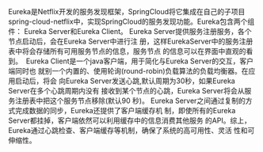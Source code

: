 Eureka是Netflix开发的服务发现框架，SpringCloud将它集成在自己的子项目
spring-cloud-netflix中，实现SpringCloud的服务发现功能。Eureka包含两个组件：
Eureka Server和Eureka Client。
Eureka Server提供服务注册服务，各个节点启动后，会在Eureka Server中进行注
册，这样EurekaServer中的服务注册表中将会存储所有可用服务节点的信息，服务节点
的信息可以在界面中直观的看到。
​ Eureka Client是一个java客户端，用于简化与Eureka Server的交互，客户端同时也
就别一个内置的、使用轮询(round-robin)负载算法的负载均衡器。在应用启动后，将会
向Eureka Server发送心跳,默认周期为30秒，如果Eureka Server在多个心跳周期内没有
接收到某个节点的心跳，Eureka Server将会从服务注册表中把这个服务节点移除(默认90
秒)。
Eureka Server之间通过复制的方式完成数据的同步，Eureka还提供了客户端缓存机
制，即使所有的Eureka Server都挂掉，客户端依然可以利用缓存中的信息消费其他服务
的API。综上，Eureka通过心跳检查、客户端缓存等机制，确保了系统的高可用性、灵活
性和可伸缩性。


